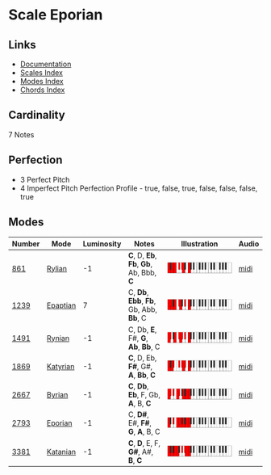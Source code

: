 # Scale Eporian

## Links

- [Documentation](README.md)
- [Scales Index](Scales.md)
- [Modes Index](Modes.md)
- [Chords Index](Chords.md)

## Cardinality

7 Notes

## Perfection

- 3 Perfect Pitch
- 4 Imperfect Pitch
Perfection Profile - true, false, true, false, false, false, true

## Modes

| Number | Mode | Luminosity | Notes | Illustration | Audio |
|--------|------|------------|-------|--------------|-------|
| [861](https://ianring.com/musictheory/scales/861) | [Rylian](ModeRylian.md) | -1 | **C**, D, **Eb**, **Fb**, **Gb**, Ab, Bbb, **C** | ![CNaturalRylian](ModeCNaturalRylian.png) | [midi](https://github.com/edipermadi/music/blob/main/docs/ModeCNaturalRylian.mid?raw=true) | 
| [1239](https://ianring.com/musictheory/scales/1239) | [Epaptian](ModeEpaptian.md) | 7 | C, **Db**, **Ebb**, **Fb**, Gb, Abb, **Bb**, C | ![CNaturalEpaptian](ModeCNaturalEpaptian.png) | [midi](https://github.com/edipermadi/music/blob/main/docs/ModeCNaturalEpaptian.mid?raw=true) | 
| [1491](https://ianring.com/musictheory/scales/1491) | [Rynian](ModeRynian.md) | -1 | C, Db, **E**, F#, **G**, **Ab**, **Bb**, C | ![CNaturalRynian](ModeCNaturalRynian.png) | [midi](https://github.com/edipermadi/music/blob/main/docs/ModeCNaturalRynian.mid?raw=true) | 
| [1869](https://ianring.com/musictheory/scales/1869) | [Katyrian](ModeKatyrian.md) | -1 | **C**, D, Eb, **F#**, G#, **A**, **Bb**, **C** | ![CNaturalKatyrian](ModeCNaturalKatyrian.png) | [midi](https://github.com/edipermadi/music/blob/main/docs/ModeCNaturalKatyrian.mid?raw=true) | 
| [2667](https://ianring.com/musictheory/scales/2667) | [Byrian](ModeByrian.md) | -1 | **C**, **Db**, **Eb**, F, Gb, **A**, B, **C** | ![CNaturalByrian](ModeCNaturalByrian.png) | [midi](https://github.com/edipermadi/music/blob/main/docs/ModeCNaturalByrian.mid?raw=true) | 
| [2793](https://ianring.com/musictheory/scales/2793) | [Eporian](ModeEporian.md) | -1 | C, **D#**, E#, **F#**, **G**, **A**, B, C | ![CNaturalEporian](ModeCNaturalEporian.png) | [midi](https://github.com/edipermadi/music/blob/main/docs/ModeCNaturalEporian.mid?raw=true) | 
| [3381](https://ianring.com/musictheory/scales/3381) | [Katanian](ModeKatanian.md) | -1 | **C**, **D**, E, F, **G#**, A#, **B**, **C** | ![CNaturalKatanian](ModeCNaturalKatanian.png) | [midi](https://github.com/edipermadi/music/blob/main/docs/ModeCNaturalKatanian.mid?raw=true) | 
